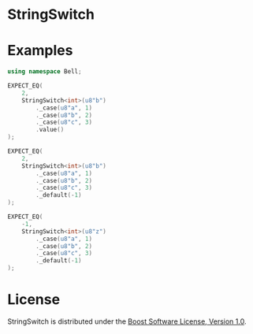# StringSwitch

# Examples
```cpp
using namespace Bell;

EXPECT_EQ(
	2,
	StringSwitch<int>(u8"b")
		._case(u8"a", 1)
		._case(u8"b", 2)
		._case(u8"c", 3)
		.value()
);

EXPECT_EQ(
	2,
	StringSwitch<int>(u8"b")
		._case(u8"a", 1)
		._case(u8"b", 2)
		._case(u8"c", 3)
		._default(-1)
);

EXPECT_EQ(
	-1,
	StringSwitch<int>(u8"z")
		._case(u8"a", 1)
		._case(u8"b", 2)
		._case(u8"c", 3)
		._default(-1)
);
```

# License
StringSwitch is distributed under the [Boost Software License, Version 1.0](http://www.boost.org/LICENSE_1_0.txt).
